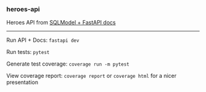 ### heroes-api
Heroes API from [SQLModel + FastAPI docs](https://sqlmodel.tiangolo.com/tutorial/fastapi/)

---

Run API + Docs: `fastapi dev`

Run tests: `pytest`

Generate test coverage: `coverage run -m pytest`

View coverage report: `coverage report` or `coverage html` for a nicer presentation
